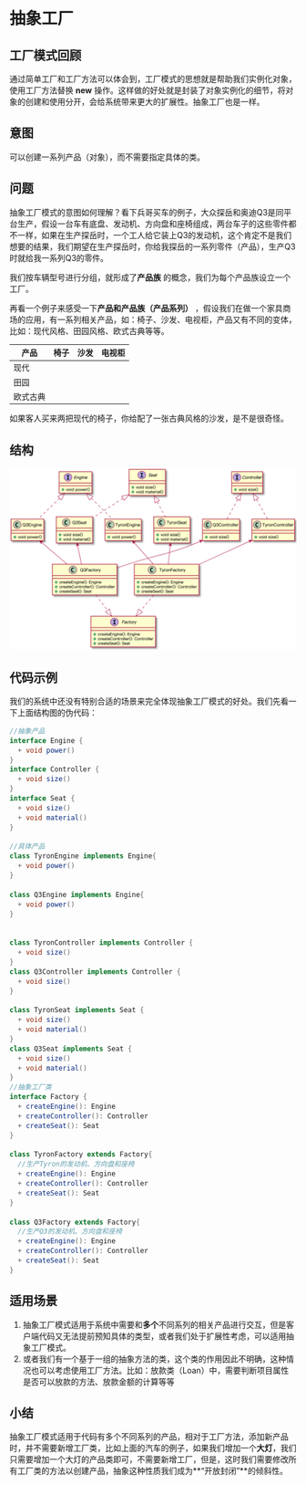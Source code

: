 # 抽象工厂
## 工厂模式回顾
通过简单工厂和工厂方法可以体会到，工厂模式的思想就是帮助我们实例化对象，使用工厂方法替换 **new** 操作。这样做的好处就是封装了对象实例化的细节，将对象的创建和使用分开，会给系统带来更大的扩展性。抽象工厂也是一样。
## 意图
可以创建一系列产品（对象），而不需要指定具体的类。
## 问题
抽象工厂模式的意图如何理解？看下兵哥买车的例子，大众探岳和奥迪Q3是同平台生产，假设一台车有底盘、发动机、方向盘和座椅组成，两台车子的这些零件都不一样，如果在生产探岳时，一个工人给它装上Q3的发动机，这个肯定不是我们想要的结果，我们期望在生产探岳时，你给我探岳的一系列零件（产品），生产Q3时就给我一系列Q3的零件。

我们按车辆型号进行分组，就形成了**产品族** 的概念，我们为每个产品族设立一个工厂。

再看一个例子来感受一下**产品和产品族（产品系列）** ，假设我们在做一个家具商场的应用，有一系列相关产品，如：椅子、沙发、电视柜，产品又有不同的变体，比如：现代风格、田园风格、欧式古典等等。

 产品|椅子|沙发|电视柜
-|-|-|-
现代|||
田园|||
欧式古典|||

如果客人买来两把现代的椅子，你给配了一张古典风格的沙发，是不是很奇怪。
## 结构
![picture 2](img/9e95db928ca4892aeb7d1d506773a10b32c1125fef4e1eb79cc59539af32d437.png)  

## 代码示例
我们的系统中还没有特别合适的场景来完全体现抽象工厂模式的好处。我们先看一下上面结构图的伪代码：
```java
//抽象产品
interface Engine {
  + void power()
}
interface Controller {
  + void size()
}
interface Seat {
  + void size()
  + void material()
}

//具体产品
class TyronEngine implements Engine{
  + void power()
}

class Q3Engine implements Engine{
  + void power()
}


class TyronController implements Controller {
  + void size()
}
class Q3Controller implements Controller {
  + void size()
}

class TyronSeat implements Seat {
  + void size()
  + void material()
}
class Q3Seat implements Seat {
  + void size()
  + void material()
}
//抽象工厂类
interface Factory {
  + createEngine(): Engine
  + createController(): Controller
  + createSeat(): Seat
}

class TyronFactory extends Factory{
  //生产Tyron的发动机、方向盘和座椅
  + createEngine(): Engine
  + createController(): Controller
  + createSeat(): Seat
}

class Q3Factory extends Factory{
  //生产Q3的发动机、方向盘和座椅
  + createEngine(): Engine
  + createController(): Controller
  + createSeat(): Seat
}

```

## 适用场景
1. 抽象工厂模式适用于系统中需要和**多个**不同系列的相关产品进行交互，但是客户端代码又无法提前预知具体的类型，或者我们处于扩展性考虑，可以适用抽象工厂模式。
2. 或者我们有一个基于一组的抽象方法的类，这个类的作用因此不明确，这种情况也可以考虑使用工厂方法。比如：放款类（Loan）中，需要判断项目属性是否可以放款的方法、放款金额的计算等等

## 小结
抽象工厂模式适用于代码有多个不同系列的产品，相对于工厂方法，添加新产品时，并不需要新增工厂类，比如上面的汽车的例子，如果我们增加一个**大灯**，我们只需要增加一个大灯的产品类即可，不需要新增工厂，但是，这时我们需要修改所有工厂类的方法以创建产品，抽象这种性质我们成为**“开放封闭”**的倾斜性。